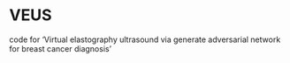 # VEUS
code for ‘Virtual elastography ultrasound via generate adversarial network for breast cancer diagnosis’
